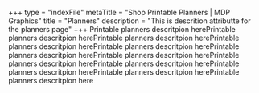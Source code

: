 +++
type = "indexFile"
metaTitle = "Shop Printable Planners | MDP Graphics"
title = "Planners"
description = "This is descrition attributte for the planners page"
+++
Printable planners descritpion herePrintable planners descritpion herePrintable planners descritpion herePrintable planners descritpion herePrintable planners descritpion herePrintable planners descritpion herePrintable planners descritpion herePrintable planners descritpion herePrintable planners descritpion herePrintable planners descritpion herePrintable planners descritpion herePrintable planners descritpion here